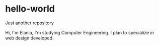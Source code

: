 # hello-world
Just another repository

Hi, I'm Elania, I'm studying Computer Engineering. I plan to specialize in web design developed.
